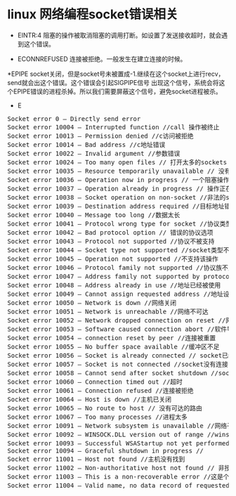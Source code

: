 # linux 网络编程socket错误相关

* EINTR:4
阻塞的操作被取消阻塞的调用打断。如设置了发送接收超时，就会遇到这个错误。

* ECONNREFUSED
连接被拒绝。一般发生在建立连接的时候。

*EPIPE
socket关闭，但是socket号未被置成-1.继续在这个socket上进行recv，send就会出这个错误。这个错误会引起SIGPIPE信号
出现这个信号，系统会将这个EPIPE错误的进程杀掉。所以我们需要屏蔽这个信号，避免socket进程被杀。

* E

<pre>
Socket error 0 – Directly send error 
Socket error 10004 – Interrupted function //call 操作被终止 
Socket error 10013 – Permission denied //c访问被拒绝 
Socket error 10014 – Bad address //c地址错误 
Socket error 10022 – Invalid argument //参数错误 
Socket error 10024 – Too many open files // 打开太多的sockets 
Socket error 10035 – Resource temporarily unavailable // 没有可以获取的资料 
Socket error 10036 – Operation now in progress // 一个阻塞操作正在进行中 
Socket error 10037 – Operation already in progress // 操作正在进行中 
Socket error 10038 – Socket operation on non-socket //非法的socket对象在操作 
Socket error 10039 – Destination address required //目标地址错误 
Socket error 10040 – Message too long //数据太长 
Socket error 10041 – Protocol wrong type for socket //协议类型错误 
Socket error 10042 – Bad protocol option // 错误的协议选项 
Socket error 10043 – Protocol not supported //协议不被支持 
Socket error 10044 – Socket type not supported //socket类型不支持 
Socket error 10045 – Operation not supported //不支持该操作 
Socket error 10046 – Protocol family not supported //协议族不支持 
Socket error 10047 – Address family not supported by protocol family//使用的地址族不在支持之列 
Socket error 10048 – Address already in use //地址已经被使用 
Socket error 10049 – Cannot assign requested address //地址设置失败 
Socket error 10050 – Network is down //网络关闭 
Socket error 10051 – Network is unreachable //网络不可达 
Socket error 10052 – Network dropped connection on reset //网络被重置 
Socket error 10053 – Software caused connection abort //软件导致连接退出 
Socket error 10054 – connection reset by peer //连接被重置 
Socket error 10055 – No buffer space available //缓冲区不足 
Socket error 10056 – Socket is already connected // socket已经连接 
Socket error 10057 – Socket is not connected //socket没有连接 
Socket error 10058 – Cannot send after socket shutdown //socket已经关闭 
Socket error 10060 – Connection timed out //超时 
Socket error 10061 – Connection refused //连接被拒绝 
Socket error 10064 – Host is down //主机已关闭 
Socket error 10065 – No route to host // 没有可达的路由 
Socket error 10067 – Too many processes //进程太多 
Socket error 10091 – Network subsystem is unavailable //网络子系统不可用 
Socket error 10092 – WINSOCK.DLL version out of range //winsock.dll版本超出范围 
Socket error 10093 – Successful WSAStartup not yet performed //没有成功执行WSAStartup 
Socket error 10094 – Graceful shutdown in progress // 
Socket error 11001 – Host not found //主机没有找到 
Socket error 11002 – Non-authoritative host not found // 非授权的主机没有找到 
Socket error 11003 – This is a non-recoverable error //这是个无法恢复的错误 
Socket error 11004 – Valid name, no data record of requested type //请求的类型的名字或数据错误
</pre>